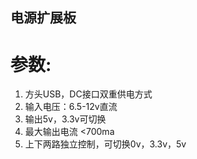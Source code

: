 ## 电源扩展板

# 参数:

1. 方头USB，DC接口双重供电方式
2. 输入电压：6.5-12v直流 
3. 输出5v，3.3v可切换
4. 最大输出电流 &lt;700ma
5. 上下两路独立控制，可切换0v，3.3v，5v



